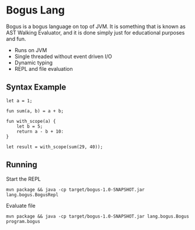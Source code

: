 # Bogus Lang

Bogus is a bogus language on top of JVM. It is something that is known as AST Walking Evaluator, and it is done simply 
just for educational purposes and fun.

* Runs on JVM
* Single threaded without event driven I/O
* Dynamic typing
* REPL and file evaluation

## Syntax Example

```
let a = 1;

fun sum(a, b) = a + b;

fun with_scope(a) {
    let b = 5;
    return a - b + 10:
}

let result = with_scope(sum(29, 40));
```

## Running

Start the REPL

```
mvn package && java -cp target/bogus-1.0-SNAPSHOT.jar lang.bogus.BogusRepl
```

Evaluate file

```
mvn package && java -cp target/bogus-1.0-SNAPSHOT.jar lang.bogus.Bogus program.bogus
```
